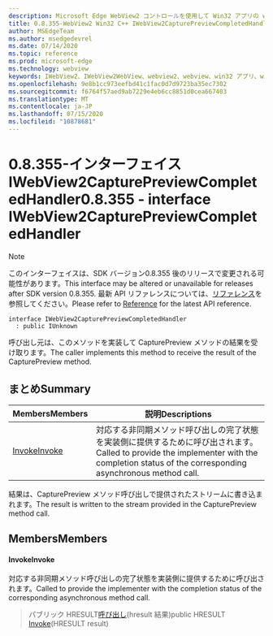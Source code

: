 ```yaml
---
description: Microsoft Edge WebView2 コントロールを使用して Win32 アプリの web コンテンツをホストする
title: 0.8.355-WebView2 Win32 C++ IWebView2CapturePreviewCompletedHandler
author: MSEdgeTeam
ms.author: msedgedevrel
ms.date: 07/14/2020
ms.topic: reference
ms.prod: microsoft-edge
ms.technology: webview
keywords: IWebView2、IWebView2WebView、webview2、webview、win32 アプリ、win32、edge
ms.openlocfilehash: 9e8b1cc973eefbd41c1fac0d7d9723ba35ec7302
ms.sourcegitcommit: f6764f57aed9ab7229e4eb6cc8851d0cea667403
ms.translationtype: MT
ms.contentlocale: ja-JP
ms.lasthandoff: 07/15/2020
ms.locfileid: "10878681"
---
```

# <span data-ttu-id="5eb9c-104">0.8.355-インターフェイス IWebView2CapturePreviewCompletedHandler</span><span class="sxs-lookup"><span data-stu-id="5eb9c-104">0.8.355 - interface IWebView2CapturePreviewCompletedHandler</span></span> 

> [!NOTE]
> <span data-ttu-id="5eb9c-105">このインターフェイスは、SDK バージョン0.8.355 後のリリースで変更される可能性があります。</span><span class="sxs-lookup"><span data-stu-id="5eb9c-105">This interface may be altered or unavailable for releases after SDK version 0.8.355.</span></span> <span data-ttu-id="5eb9c-106">最新 API リファレンスについては、[リファレンス](../../../webview2-api-reference.md)を参照してください。</span><span class="sxs-lookup"><span data-stu-id="5eb9c-106">Please refer to [Reference](../../../webview2-api-reference.md) for the latest API reference.</span></span>

```
interface IWebView2CapturePreviewCompletedHandler
  : public IUnknown
```

<span data-ttu-id="5eb9c-107">呼び出し元は、このメソッドを実装して CapturePreview メソッドの結果を受け取ります。</span><span class="sxs-lookup"><span data-stu-id="5eb9c-107">The caller implements this method to receive the result of the CapturePreview method.</span></span>

## <span data-ttu-id="5eb9c-108">まとめ</span><span class="sxs-lookup"><span data-stu-id="5eb9c-108">Summary</span></span>

 <span data-ttu-id="5eb9c-109">Members</span><span class="sxs-lookup"><span data-stu-id="5eb9c-109">Members</span></span>                        | <span data-ttu-id="5eb9c-110">説明</span><span class="sxs-lookup"><span data-stu-id="5eb9c-110">Descriptions</span></span>
--------------------------------|---------------------------------------------
[<span data-ttu-id="5eb9c-111">Invoke</span><span class="sxs-lookup"><span data-stu-id="5eb9c-111">Invoke</span></span>](#invoke) | <span data-ttu-id="5eb9c-112">対応する非同期メソッド呼び出しの完了状態を実装側に提供するために呼び出されます。</span><span class="sxs-lookup"><span data-stu-id="5eb9c-112">Called to provide the implementer with the completion status of the corresponding asynchronous method call.</span></span>

<span data-ttu-id="5eb9c-113">結果は、CapturePreview メソッド呼び出しで提供されたストリームに書き込まれます。</span><span class="sxs-lookup"><span data-stu-id="5eb9c-113">The result is written to the stream provided in the CapturePreview method call.</span></span>

## <span data-ttu-id="5eb9c-114">Members</span><span class="sxs-lookup"><span data-stu-id="5eb9c-114">Members</span></span>

#### <span data-ttu-id="5eb9c-115">Invoke</span><span class="sxs-lookup"><span data-stu-id="5eb9c-115">Invoke</span></span> 

<span data-ttu-id="5eb9c-116">対応する非同期メソッド呼び出しの完了状態を実装側に提供するために呼び出されます。</span><span class="sxs-lookup"><span data-stu-id="5eb9c-116">Called to provide the implementer with the completion status of the corresponding asynchronous method call.</span></span>

> <span data-ttu-id="5eb9c-117">パブリック HRESULT[呼び出し](#invoke)(hresult 結果)</span><span class="sxs-lookup"><span data-stu-id="5eb9c-117">public HRESULT [Invoke](#invoke)(HRESULT result)</span></span>

